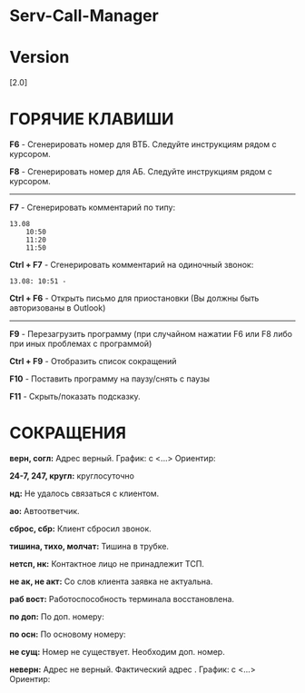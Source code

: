 # Serv-Call-Manager
# Version
[2.0]

# ГОРЯЧИЕ КЛАВИШИ
**F6** - Сгенерировать номер для ВТБ. Следуйте инструкциям рядом с курсором.

**F8** - Сгенерировать номер для АБ. Следуйте инструкциям рядом с курсором.

----

**F7** - Сгенерировать комментарий по типу:

```
13.08
    10:50
    11:20
    11:50
```

**Ctrl + F7** - Сгенерировать комментарий на одиночный звонок:
```
13.08: 10:51 -
``` 
**Ctrl + F6** - Открыть письмо для приостановки (Вы должны быть авторизованы в Outlook)

----

**F9** - Перезагрузить программу (при случайном нажатии F6 или F8 либо при иных проблемах с программой)

**Ctrl + F9** - Отобразить список сокращений 

**F10** - Поставить программу на паузу/снять с паузы

**F11** - Скрыть/показать подсказку.


# CОКРАЩЕНИЯ
**верн, согл:** Адрес верный. График: с <...> Ориентир:

**24-7, 247, кругл:** круглосуточно

**нд:** Не удалось связаться с клиентом.

**ао:** Автоответчик.

**сброс, сбр:** Клиент сбросил звонок.

**тишина, тихо, молчат:** Тишина в трубке.

**нетсп, нк:** Контактное лицо не принадлежит ТСП.

**не ак, не акт:** Со слов клиента заявка не актуальна.

**раб вост:** Работоспособность терминала восстановлена. 

**по доп:** По доп. номеру:

**по осн:** По основому номеру:

**не сущ:** Номер не существует. Необходим доп. номер.

**неверн:** Адрес не верный. Фактический адрес . График: с <...> Ориентир:
